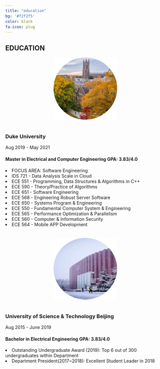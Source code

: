 ```yaml
---
title: "education"
bg: '#f2f2f5'
color: black
fa-icon: plug
---
```


<div id="education">
        <h2 class="heading">EDUCATION</h2>
        <div class="education-block">
            <div align="center"> 
                      <img src="img/duke.png" width="200px" />
            </div>
            <br>
            <h3>Duke University</h3>
            <span class="education-date">Aug 2019 - May 2021</span>
            <h4>Master in Electrical and Computer Engineering <span class="education-date">GPA: 3.83/4.0</span></h4>
            <li>FOCUS AREA: Software Engineering</li>
            <li>IDS 721  - Data Analysis Scale in Cloud</li>
            <li>ECE 551 - Programming, Data Structures & Algorithms in C++ </li>
            <li>ECE 590 - Theory/Practice of Algorithms </li>
            <li>ECE 651 - Software Engineering</li>
            <li>ECE 568 - Engineering Robust Server Software </li>
            <li>ECE 650 - Systems Program & Engineering </li>
            <li>ECE 550 - Fundamental Computer System & Engineering </li>
            <li>ECE 565 - Performance Optimization & Parallelism </li>
            <li>ECE 560 - Computer & Information Security</li>
            <li>ECE 564 - Mobile APP Development</li>
        </div>
        <br><br>
        <div class="education-block">
            <div align="center"> 
                      <img src="img/ustb.png" width="200px" />
            </div>
            <br>
            <h3>University of Science & Technology Beijing</h3>
            <span class="education-date">Aug 2015 - June 2019</span>
            <h4>Bachelor in Electrical Engineering <span class="education-date">GPA: 3.83/4.0</span></h4>
            <li>Outstanding Undergraduate Award (2019): Top 6 out of 300 undergraduates within Department</li>
            <li>Department President(2017~2018): Excellent Student Leader in 2018</li>
        </div>
    </div>




